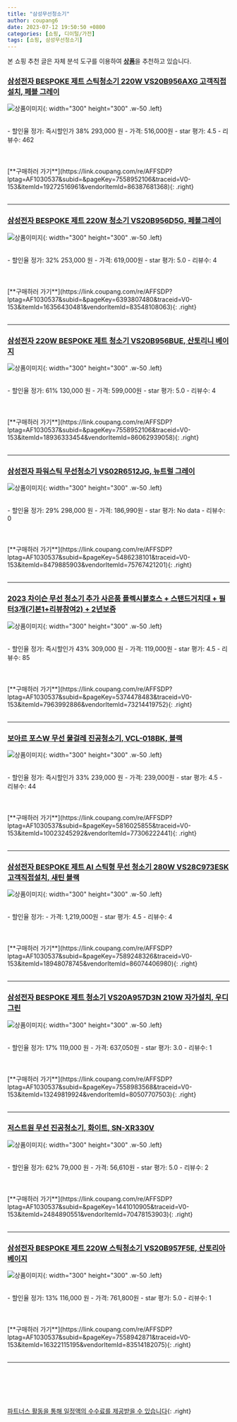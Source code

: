 ```yaml
---
title: "삼성무선청소기"
author: coupang6
date: 2023-07-12 19:50:50 +0800
categories: [쇼핑, 디이털/가전]
tags: [쇼핑, 삼성무선청소기]
---
```


본 쇼핑 추천 글은 자체 분석 도구를 이용하여 [**상품**](https://link.coupang.com/a/bao1ui)을 추천하고 있습니다.

### [삼성전자 BESPOKE 제트 스틱청소기 220W VS20B956AXG 고객직접설치, 페블 그레이](https://link.coupang.com/re/AFFSDP?lptag=AF1030537&subid=&pageKey=7558952106&traceid=V0-153&itemId=19272516961&vendorItemId=86387681368)

![상품이미지](https://thumbnail7.coupangcdn.com/thumbnails/remote/230x230ex/image/retail/images/2023/06/26/14/2/b00ab48a-e4cc-40e8-ac9a-f2b6464b21fe.jpg){: width="300" height="300" .w-50 .left}


<br>
- 할인율 정가: 즉시할인가 38%  293,000   원
- 가격: 516,000원
- star 평가: 4.5
- 리뷰수: 462
<br>
<br>
<br>
<br>
[**구매하러 가기**](https://link.coupang.com/re/AFFSDP?lptag=AF1030537&subid=&pageKey=7558952106&traceid=V0-153&itemId=19272516961&vendorItemId=86387681368){: .right}
<br>
<br>

---

### [삼성전자 BESPOKE 제트 220W 청소기 VS20B956D5G, 페블그레이](https://link.coupang.com/re/AFFSDP?lptag=AF1030537&subid=&pageKey=6393807480&traceid=V0-153&itemId=16356430481&vendorItemId=83548108063)

![상품이미지](https://thumbnail9.coupangcdn.com/thumbnails/remote/230x230ex/image/retail/images/2022/10/20/18/0/0c87ca3a-3a14-4ecd-9d1d-0229cf578872.jpg){: width="300" height="300" .w-50 .left}


<br>
- 할인율 정가: 32%  253,000   원
- 가격: 619,000원
- star 평가: 5.0
- 리뷰수: 4
<br>
<br>
<br>
<br>
[**구매하러 가기**](https://link.coupang.com/re/AFFSDP?lptag=AF1030537&subid=&pageKey=6393807480&traceid=V0-153&itemId=16356430481&vendorItemId=83548108063){: .right}
<br>
<br>

---

### [삼성전자 220W BESPOKE 제트 청소기 VS20B956BUE, 산토리니 베이지](https://link.coupang.com/re/AFFSDP?lptag=AF1030537&subid=&pageKey=7558952106&traceid=V0-153&itemId=18936333454&vendorItemId=86062939058)

![상품이미지](https://thumbnail10.coupangcdn.com/thumbnails/remote/230x230ex/image/retail/images/2023/05/24/10/5/c5d1b861-5f00-47d5-b0b7-5cfabeb003b8.jpg){: width="300" height="300" .w-50 .left}


<br>
- 할인율 정가: 61%  130,000   원
- 가격: 599,000원
- star 평가: 5.0
- 리뷰수: 4
<br>
<br>
<br>
<br>
[**구매하러 가기**](https://link.coupang.com/re/AFFSDP?lptag=AF1030537&subid=&pageKey=7558952106&traceid=V0-153&itemId=18936333454&vendorItemId=86062939058){: .right}
<br>
<br>

---

### [삼성전자 파워스틱 무선청소기 VS02R6512JG, 뉴트럴 그레이](https://link.coupang.com/re/AFFSDP?lptag=AF1030537&subid=&pageKey=5486238101&traceid=V0-153&itemId=8479885903&vendorItemId=75767421201)

![상품이미지](https://thumbnail7.coupangcdn.com/thumbnails/remote/230x230ex/image/retail/images/723622494729373-2c0c1c31-5551-4131-933a-113e17a57887.jpg){: width="300" height="300" .w-50 .left}


<br>
- 할인율 정가: 29%  298,000   원
- 가격: 186,990원
- star 평가: No data
- 리뷰수: 0
<br>
<br>
<br>
<br>
[**구매하러 가기**](https://link.coupang.com/re/AFFSDP?lptag=AF1030537&subid=&pageKey=5486238101&traceid=V0-153&itemId=8479885903&vendorItemId=75767421201){: .right}
<br>
<br>

---

### [2023 차이슨 무선 청소기 추가 사은품 플렉시블호스 + 스탠드거치대 + 필터3개(기본1+리뷰참여2) + 2년보증](https://link.coupang.com/re/AFFSDP?lptag=AF1030537&subid=&pageKey=5374478483&traceid=V0-153&itemId=7963992886&vendorItemId=73214419752)

![상품이미지](https://thumbnail10.coupangcdn.com/thumbnails/remote/230x230ex/image/vendor_inventory/a117/cb19ad6f206bb9f3d3fe045b784104575979d123a5a60c5b10ae60ce80b9.jpg){: width="300" height="300" .w-50 .left}


<br>
- 할인율 정가: 즉시할인가 43%  309,000   원
- 가격: 119,000원
- star 평가: 4.5
- 리뷰수: 85
<br>
<br>
<br>
<br>
[**구매하러 가기**](https://link.coupang.com/re/AFFSDP?lptag=AF1030537&subid=&pageKey=5374478483&traceid=V0-153&itemId=7963992886&vendorItemId=73214419752){: .right}
<br>
<br>

---

### [보아르 포스W 무선 물걸레 진공청소기, VCL-018BK, 블랙](https://link.coupang.com/re/AFFSDP?lptag=AF1030537&subid=&pageKey=5816025855&traceid=V0-153&itemId=10023245292&vendorItemId=77306222441)

![상품이미지](https://thumbnail8.coupangcdn.com/thumbnails/remote/230x230ex/image/rs_quotation_api/pmfw6uzl/865f81ab4e3e470eac75cc34bc3e40a7.jpg){: width="300" height="300" .w-50 .left}


<br>
- 할인율 정가: 즉시할인가 33%  239,000   원
- 가격: 239,000원
- star 평가: 4.5
- 리뷰수: 44
<br>
<br>
<br>
<br>
[**구매하러 가기**](https://link.coupang.com/re/AFFSDP?lptag=AF1030537&subid=&pageKey=5816025855&traceid=V0-153&itemId=10023245292&vendorItemId=77306222441){: .right}
<br>
<br>

---

### [삼성전자 BESPOKE 제트 AI 스틱형 무선 청소기 280W VS28C973ESK 고객직접설치, 새틴 블랙](https://link.coupang.com/re/AFFSDP?lptag=AF1030537&subid=&pageKey=7589248326&traceid=V0-153&itemId=18948078745&vendorItemId=86074406980)

![상품이미지](https://thumbnail7.coupangcdn.com/thumbnails/remote/230x230ex/image/rs_quotation_api/9bgokcou/dda65e7768294a5c9bca4b7c01f8b0ff.jpg){: width="300" height="300" .w-50 .left}


<br>
- 할인율 정가: 
- 가격: 1,219,000원
- star 평가: 4.5
- 리뷰수: 4
<br>
<br>
<br>
<br>
[**구매하러 가기**](https://link.coupang.com/re/AFFSDP?lptag=AF1030537&subid=&pageKey=7589248326&traceid=V0-153&itemId=18948078745&vendorItemId=86074406980){: .right}
<br>
<br>

---

### [삼성전자 BESPOKE 제트 청소기 VS20A957D3N 210W 자가설치, 우디 그린](https://link.coupang.com/re/AFFSDP?lptag=AF1030537&subid=&pageKey=7558983568&traceid=V0-153&itemId=13249819924&vendorItemId=80507707503)

![상품이미지](https://thumbnail9.coupangcdn.com/thumbnails/remote/230x230ex/image/retail/images/2022/02/09/14/7/83ee2de0-310e-4813-a784-6ccd8c678ffa.jpg){: width="300" height="300" .w-50 .left}


<br>
- 할인율 정가: 17%  119,000   원
- 가격: 637,050원
- star 평가: 3.0
- 리뷰수: 1
<br>
<br>
<br>
<br>
[**구매하러 가기**](https://link.coupang.com/re/AFFSDP?lptag=AF1030537&subid=&pageKey=7558983568&traceid=V0-153&itemId=13249819924&vendorItemId=80507707503){: .right}
<br>
<br>

---

### [저스트원 무선 진공청소기, 화이트, SN-XR330V](https://link.coupang.com/re/AFFSDP?lptag=AF1030537&subid=&pageKey=1441010905&traceid=V0-153&itemId=2484890551&vendorItemId=70478153903)

![상품이미지](https://thumbnail7.coupangcdn.com/thumbnails/remote/230x230ex/image/retail/images/2020/04/01/15/7/5353119e-b64f-4b15-a919-4e66c938db76.jpg){: width="300" height="300" .w-50 .left}


<br>
- 할인율 정가: 62%  79,000   원
- 가격: 56,610원
- star 평가: 5.0
- 리뷰수: 2
<br>
<br>
<br>
<br>
[**구매하러 가기**](https://link.coupang.com/re/AFFSDP?lptag=AF1030537&subid=&pageKey=1441010905&traceid=V0-153&itemId=2484890551&vendorItemId=70478153903){: .right}
<br>
<br>

---

### [삼성전자 BESPOKE 제트 220W 스틱청소기 VS20B957F5E, 산토리아 베이지](https://link.coupang.com/re/AFFSDP?lptag=AF1030537&subid=&pageKey=7558942871&traceid=V0-153&itemId=16322115195&vendorItemId=83514182075)

![상품이미지](https://thumbnail9.coupangcdn.com/thumbnails/remote/230x230ex/image/retail/images/3732795013175603-ffc0575a-6ae5-4116-bed0-0d5a4a57e4b7.jpg){: width="300" height="300" .w-50 .left}


<br>
- 할인율 정가: 13%  116,000   원
- 가격: 761,800원
- star 평가: 5.0
- 리뷰수: 1
<br>
<br>
<br>
<br>
[**구매하러 가기**](https://link.coupang.com/re/AFFSDP?lptag=AF1030537&subid=&pageKey=7558942871&traceid=V0-153&itemId=16322115195&vendorItemId=83514182075){: .right}
<br>
<br>

---
<br><br><br><br><br> [파트너스 활동을 통해 일정액의 수수료를 제공받을 수 있습니다](https://link.coupang.com/a/bao1ui){: .right}